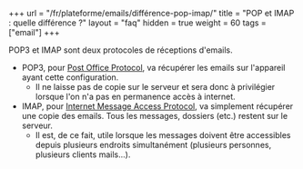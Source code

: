 +++
url = "/fr/plateforme/emails/différence-pop-imap/"
title = "POP et IMAP : quelle différence ?"
layout = "faq"
hidden = true
weight = 60
tags = ["email"]
+++

POP3 et IMAP sont deux protocoles de réceptions d'emails.

- POP3, pour [Post Office Protocol](https://tools.ietf.org/html/rfc1939), va récupérer les emails sur l'appareil ayant cette configuration.
     - Il ne laisse pas de copie sur le serveur et sera donc à privilégier lorsque l'on n'a pas en permanence accès à internet.
- IMAP, pour [Internet Message Access Protocol](https://tools.ietf.org/html/rfc3501), va simplement récupérer une copie des emails. Tous les messages, dossiers (etc.) restent sur le serveur.
     - Il est, de ce fait, utile lorsque les messages doivent être accessibles depuis plusieurs endroits simultanément (plusieurs personnes, plusieurs clients mails...).
